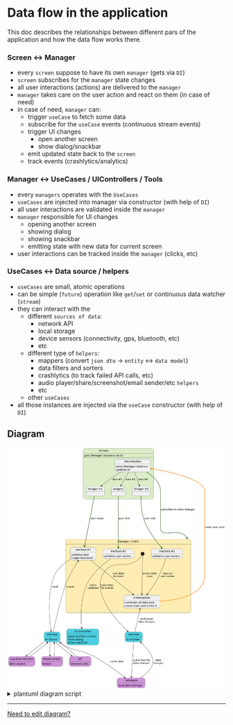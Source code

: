 # Data flow in the application

This doc describes the relationships between different pars of the application and how the data flow
works there.

### Screen <-> Manager

* every `screen` suppose to have its own `manager` (gets via `DI`)
* `screen` subscribes for the `manager` state changes
* all user interactions (actions) are delivered to the `manager`
* `manager` takes care on the user action and react on them (in case of need)
* in case of need, `manager` can:
    * trigger `useCase` to fetch some data
    * subscribe for the `useCase` events (continuous stream events)
    * trigger UI changes
        - open another screen
        - show dialog/snackbar
    * emit updated state back to the `screen`
    * track events (crashlytics/analytics)

### Manager <-> UseCases / UIControllers / Tools

* every `managers` operates with the `UseCases`
* `useCases` are injected into manager via constructor (with help of `DI`)
* all user interactions are validated inside the `manager`
* `manager` responsible for UI changes
    - opening another screen
    - showing dialog
    - showing snackbar
    - emitting state with new data for current screen
* user interactions can be tracked inside the `manager` (clicks, etc)

### UseCases <-> Data source / helpers

* `useCases` are small, atomic operations
* can be simple (`future`) operation like `get`/`set` or continuous data watcher (`stream`)  
* they can interact with the
    * different `sources of data`:
        - network API
        - local storage
        - device sensors (connectivity, gps, bluetooth, etc)
        - etc
    * different type of `helpers`:
        - mappers (convert `json dto` -> `entity` <-> `data model`)
        - data filters and sorters
        - crashlytics (to track failed API calls, etc)
        - audio player/share/screenshot/email sender/etc `helpers`
        - etc
    * other `useCases`
* all those instances are injected via the `useCase` constructor (with help of `DI`)

## Diagram

<img src="./arts/data_flow.png" alt="Screen <-> Manager relationships"/>

<details>
    <summary>plantuml diagram script</summary>

    @startuml
    state Screen #dcedc8 {
    state BlockBuilder
    BlockBuilder: takes Manager instance
    BlockBuilder: updates UI
    state "Widget #0" as widget0
    state "Widget #1" as widget1
    
    BlockBuilder --> widget0: data #0
    BlockBuilder --> widget1: data #1
    BlockBuilder --> widget2: data #2
    }
    Screen: gets Manager instance via DI
    
    
    state "Manager / Cubit" as Manager #ffecb3{
    state stateUpdate
    stateUpdate: combines all data into
    stateUpdate: a new state and emits it
    
    state "method #0" as method0
    method0: validates user action
    
    state "method #1" as method1
    method1: validata data
    method1: trigge UseCase0
    
    state "method #2" as method2
    method2: validates user action
    
    [*] --down-> useCase1: subscribes\nfor events
    [*] ---> stateUpdate: emits initial\nstate
    method0 ---> stateUpdate: react on\nuser action
    method1 ----> useCase0: input
    useCase0 ----> method1: output
    useCase1 -up-> stateUpdate: continuous\ndata changes
    method1 ---> stateUpdate: new data\nfor state
    method2 ----> uiController: action\nvalidated
    }
    
    state "useCase" as useCase1 #4dd0e1{
    }
    useCase1: as Stream
    useCase1 ---> db: subscribes for\ndata changes
    db ---> useCase1: data\nchanges
    
    state "useCase" as useCase0 #4dd0e1{
    }
    useCase0: as Future
    useCase0 --> api
    api --> useCase0
    useCase0 --> gps
    gps --> useCase0
    useCase0 --> email
    email --> useCase0
    useCase0 --> db: cache data
    
    state "UI controller" as uiController #4dd0e1 {
    }
    uiController: open another screen
    uiController: show dialog
    uiController: show snackbar
    
    state "API" as api #ce93d8{
    }
    api: network calls
    
    state "Database" as db #ce93d8{
    }
    db: local data storage
    
    state "Location Service" as gps #ce93d8{
    }
    gps: data source
    
    state "Email sender" as email #ce93d8{
    }
    email: helper
    
    
    BlockBuilder --[#33691e,bold]--> Manager: subscribes to state changes
    widget0 --[#33691e,bold]--> method0: user click
    widget1 --[#33691e,bold]--> method1: user swipe
    widget2 --[#33691e,bold]--> method2: user click
    stateUpdate --[#f57c00,bold]--> BlockBuilder: emits new state
    @enduml

</details>

----------------

[Need to edit diagram?](edit_plantuml_diagrams.md)